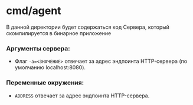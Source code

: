 # cmd/agent

В данной директории будет содержаться код Сервера, который скомпилируется в бинарное приложение

### **Аргументы сервера:**
* Флаг `-a=<ЗНАЧЕНИЕ>` отвечает за адрес эндпоинта HTTP-сервера (по умолчанию localhost:8080).

### **Переменные окружения:**
* `ADDRESS` отвечает за адрес эндпоинта HTTP-сервера.